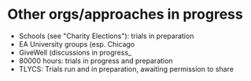 # Other orgs/approaches in progress

* Schools (see "Charity Elections"): trials in preparation
* EA University groups (esp. Chicago
* GiveWell (discussions in progress\_
* 80000 hours: trials in progress and preparation
* TLYCS: Trials run and in preparation, awaiting permission to share

